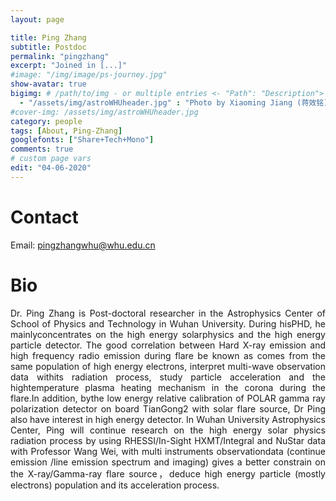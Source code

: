```yaml
---
layout: page

title: Ping Zhang
subtitle: Postdoc
permalink: "pingzhang"
excerpt: "Joined in [...]"
#image: "/img/image/ps-journey.jpg"
show-avatar: true
bigimg:	# /path/to/img - or multiple entries <- "Path": "Description">
  - "/assets/img/astroWHUheader.jpg" : "Photo by Xiaoming Jiang (蒋效铭)"
#cover-img: /assets/img/astroWHUheader.jpg
category: people
tags: [About, Ping-Zhang]
googlefonts: ["Share+Tech+Mono"]
comments: true
# custom page vars
edit: "04-06-2020"
---
```


<style>
body {
text-align: justify}
</style>

# Contact
Email: pingzhangwhu@whu.edu.cn

# Bio

Dr. Ping Zhang is Post-doctoral researcher in the Astrophysics Center of School of Physics and Technology in Wuhan University. During hisPHD, he mainlyconcentrates on the high energy solarphysics and the high energy particle detector. The good correlation between Hard X-ray emission and high frequency radio emission during flare be known as comes from the same population of high energy electrons, interpret multi-wave observation data withits radiation process, study particle acceleration and the hightemperature plasma heating mechanism in the corona during the flare.In addition, bythe low energy relative calibration of POLAR gamma ray polarization detector on board TianGong2 with solar flare source, Dr Ping also have interest in high energy detector. In Wuhan University Astrophysics Center, Ping will continue research on the high energy solar physics radiation process by using RHESSI/In-Sight HXMT/Integral and NuStar data with Professor Wang Wei, with multi instruments observationdata (continue emission /line emission spectrum and imaging) gives a better constrain on the X-ray/Gamma-ray flare source，deduce high energy particle (mostly electrons) population and its acceleration process.
